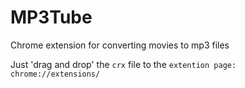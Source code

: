 MP3Tube
=======

Chrome extension for converting movies to mp3 files

Just 'drag and drop' the `crx` file to the `extention page: chrome://extensions/`

